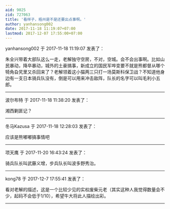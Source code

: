 ```yaml
---
aid: 9025
zid: 727063
title: '看样子，梧州是不是还要出点事啊。'
author: yanhansong002
date: 2017-11-18 11:19:07+07:00
lastmod: 2017-12-07 17:55:00+07:00
---
```


yanhansong002 于 2017-11-18 11:19:07 发表了：

朱全兴带着大部队这么一走，老解独守空房，不对，空城。会不会出事啊。比如山民暴动，降卒暴动，城外的土豪搞事，新成立的国民军哗变要不就是熊都督从哪个犄角旮旯里又杀回来了？老解领着这小猫两三只打一场莫斯科保卫战？不知道他身边有一支日本骑兵队没有，倒是可以用来冲击敌阵，队长的名字可以叫毛利小五郎。

---------

波尔布特 于 2017-11-18 11:38:20 发表了：

湘西剿匪记？

---------

冬马Kazusa 于 2017-11-18 12:28:03 发表了：

应该是熊嘟嘟搞事情吧

---------

项天鹰 于 2017-11-20 16:43:24 发表了：

骑兵队长叫武藤义增，步兵队长叫波多野秀治。

---------

kong78 于 2017-12-7 17:55:41 发表了：

看对老解的描述，这是一个比较少见的实权废柴元老（其实这种人我觉得数量会不少，起码不会低于1/10），希望牛大将此人描绘出彩。

---------

